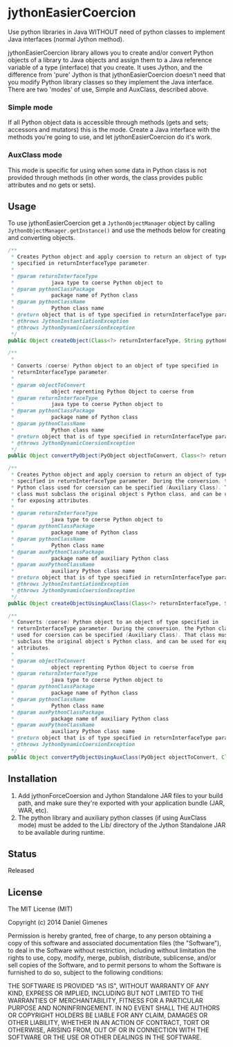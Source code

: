 jythonEasierCoercion
=====================

Use python libraries in Java WITHOUT need of python classes to implement Java interfaces (normal Jython method).

jythonEasierCoercion library allows you to create and/or convert Python objects of a library to Java objects and assign them to a Java reference variable of a type (interface) that you create. It uses Jython, and the difference from 'pure' Jython is that jythonEasierCoercion doesn't need that you modify Python library classes so they implement the Java interface. There are two 'modes' of use, Simple and AuxClass, described above.

### Simple mode

If all Python object data is accessible through methods (gets and sets; accessors and mutators) this is the mode. Create a Java interface with the methods you're going to use, and let jythonEasierCoercion do it's work.

### AuxClass mode

This mode is specific for using when some data in Python class is not provided through methods (in other words, the class provides public attributes and no gets or sets). 

## Usage

To use jythonEasierCoercion get a `JythonObjectManager` object by calling `JythonObjectManager.getInstance()` and use the methods below for creating and converting objects.

```java
/**
 * Creates Python object and apply coersion to return an object of type
 * specified in returnInterfaceType parameter.
 * 
 * @param returnInterfaceType
 *            java type to coerse Python object to
 * @param pythonClassPackage
 *            package name of Python class
 * @param pythonClassName
 *            Python class name
 * @return object that is of type specified in returnInterfaceType parameter
 * @throws JythonInstantiationException
 * @throws JythonDynamicCoersionException
 */
public Object createObject(Class<?> returnInterfaceType, String pythonClassPackage, String pythonClassName) throws JythonInstantiationException, JythonDynamicCoersionException
```

```java
/**
 * 
 * Converts (coerse) Python object to an object of type specified in
 * returnInterfaceType parameter.
 * 
 * @param objectToConvert
 *            object reprenting Python Object to coerse from
 * @param returnInterfaceType
 *            java type to coerse Python object to
 * @param pythonClassPackage
 *            package name of Python class
 * @param pythonClassName
 *            Python class name
 * @return object that is of type specified in returnInterfaceType parameter
 * @throws JythonDynamicCoersionException
 */
public Object convertPyObject(PyObject objectToConvert, Class<?> returnInterfaceType, String pythonClassPackage, String pythonClassName) throws JythonDynamicCoersionException
```

```java
/**
 * Creates Python object and apply coersion to return an object of type
 * specified in returnInterfaceType parameter. During the conversion, the
 * Python class used for coersion can be specified (Auxiliary Class). That
 * class must subclass the original object's Python class, and can be used
 * for exposing attributes.
 * 
 * @param returnInterfaceType
 *            java type to coerse Python object to
 * @param pythonClassPackage
 *            package name of Python class
 * @param pythonClassName
 *            Python class name
 * @param auxPythonClassPackage
 *            package name of auxiliary Python class
 * @param auxPythonClassName
 *            auxiliary Python class name
 * @return object that is of type specified in returnInterfaceType parameter
 * @throws JythonInstantiationException
 * @throws JythonDynamicCoersionException
 */
public Object createObjectUsingAuxClass(Class<?> returnInterfaceType, String pythonClassPackage, String pythonClassName, String auxPythonClassPackage, String auxPythonClassName) throws JythonInstantiationException, JythonDynamicCoersionException
```

```java
/**
 * Converts (coerse) Python object to an object of type specified in
 * returnInterfaceType parameter. During the conversion, the Python class
 * used for coersion can be specified (Auxiliary Class). That class must
 * subclass the original object's Python class, and can be used for exposing
 * attributes.
 * 
 * @param objectToConvert
 *            object reprenting Python Object to coerse from
 * @param returnInterfaceType
 *            java type to coerse Python object to
 * @param pythonClassPackage
 *            package name of Python class
 * @param pythonClassName
 *            Python class name
 * @param auxPythonClassPackage
 *            package name of auxiliary Python class
 * @param auxPythonClassName
 *            auxiliary Python class name
 * @return object that is of type specified in returnInterfaceType parameter
 * @throws JythonDynamicCoersionException
 */
public Object convertPyObjectUsingAuxClass(PyObject objectToConvert, Class<?> returnInterfaceType, String pythonClassPackage, String pythonClassName, String auxPythonClassPackage, String auxPythonClassName) throws JythonDynamicCoersionException
```

## Installation

1. Add jythonForceCoersion and Jython Standalone JAR files to your build path, and make sure they're exported with your application bundle (JAR, WAR, etc). 
2. The python library and auxiliary python classes (if using AuxClass mode) must be added to the Lib/ directory of the Jython Standalone JAR to be available during runtime.

## Status

Released

## License

The MIT License (MIT)

Copyright (c) 2014 Daniel Gimenes

Permission is hereby granted, free of charge, to any person obtaining a copy
of this software and associated documentation files (the "Software"), to deal
in the Software without restriction, including without limitation the rights
to use, copy, modify, merge, publish, distribute, sublicense, and/or sell
copies of the Software, and to permit persons to whom the Software is
furnished to do so, subject to the following conditions:

THE SOFTWARE IS PROVIDED "AS IS", WITHOUT WARRANTY OF ANY KIND, EXPRESS OR
IMPLIED, INCLUDING BUT NOT LIMITED TO THE WARRANTIES OF MERCHANTABILITY,
FITNESS FOR A PARTICULAR PURPOSE AND NONINFRINGEMENT. IN NO EVENT SHALL THE
AUTHORS OR COPYRIGHT HOLDERS BE LIABLE FOR ANY CLAIM, DAMAGES OR OTHER
LIABILITY, WHETHER IN AN ACTION OF CONTRACT, TORT OR OTHERWISE, ARISING FROM,
OUT OF OR IN CONNECTION WITH THE SOFTWARE OR THE USE OR OTHER DEALINGS IN THE
SOFTWARE.

